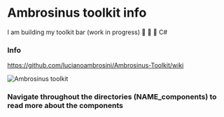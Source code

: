 # Ambrosinus toolkit info
  I am building my toolkit bar (work in progress) 🦏 🦗 🐍 C#
  ### Info
  https://github.com/lucianoambrosini/Ambrosinus-Toolkit/wiki
  
  ![Ambrosinus toolkit](https://ambrosinus.altervista.org/blog/wp-content/uploads/2022/08/LA_toolbar_00.jpg)
  
  
### Navigate throughout the directories (NAME_components) to read more about the components
